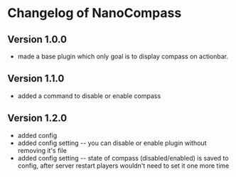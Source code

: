 # Changelog of NanoCompass

## Version 1.0.0
- made a base plugin which only goal is to display compass on actionbar.

## Version 1.1.0
- added a command to disable or enable compass

## Version 1.2.0
- added config 
- added config setting -- you can disable or enable plugin without removing it's file
- added config setting -- state of compass (disabled/enabled) is saved to config, after server restart players wouldn't need to set it one more time
